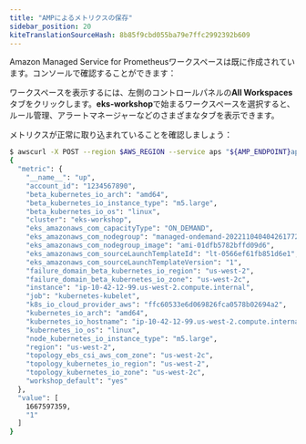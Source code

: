```yaml
---
title: "AMPによるメトリクスの保存"
sidebar_position: 20
kiteTranslationSourceHash: 8b85f9cbd055ba79e7ffc2992392b609
---
```


Amazon Managed Service for Prometheusワークスペースは既に作成されています。コンソールで確認することができます：

<ConsoleButton url="https://console.aws.amazon.com/prometheus/home#/workspaces" service="aps" label="APSコンソールを開く"/>

ワークスペースを表示するには、左側のコントロールパネルの**All Workspaces**タブをクリックします。**eks-workshop**で始まるワークスペースを選択すると、ルール管理、アラートマネージャーなどのさまざまなタブを表示できます。

メトリクスが正常に取り込まれていることを確認しましょう：

```bash
$ awscurl -X POST --region $AWS_REGION --service aps "${AMP_ENDPOINT}api/v1/query?query=up" | jq '.data.result[1]'
{
  "metric": {
    "__name__": "up",
    "account_id": "1234567890",
    "beta_kubernetes_io_arch": "amd64",
    "beta_kubernetes_io_instance_type": "m5.large",
    "beta_kubernetes_io_os": "linux",
    "cluster": "eks-workshop",
    "eks_amazonaws_com_capacityType": "ON_DEMAND",
    "eks_amazonaws_com_nodegroup": "managed-ondemand-2022110404042617720000001b",
    "eks_amazonaws_com_nodegroup_image": "ami-01dfb5782bffd09d6",
    "eks_amazonaws_com_sourceLaunchTemplateId": "lt-0566ef61fb851d6e1",
    "eks_amazonaws_com_sourceLaunchTemplateVersion": "1",
    "failure_domain_beta_kubernetes_io_region": "us-west-2",
    "failure_domain_beta_kubernetes_io_zone": "us-west-2c",
    "instance": "ip-10-42-12-99.us-west-2.compute.internal",
    "job": "kubernetes-kubelet",
    "k8s_io_cloud_provider_aws": "ffc60533e6d069826fca0578b02694a2",
    "kubernetes_io_arch": "amd64",
    "kubernetes_io_hostname": "ip-10-42-12-99.us-west-2.compute.internal",
    "kubernetes_io_os": "linux",
    "node_kubernetes_io_instance_type": "m5.large",
    "region": "us-west-2",
    "topology_ebs_csi_aws_com_zone": "us-west-2c",
    "topology_kubernetes_io_region": "us-west-2",
    "topology_kubernetes_io_zone": "us-west-2c",
    "workshop_default": "yes"
  },
  "value": [
    1667597359,
    "1"
  ]
}
```

